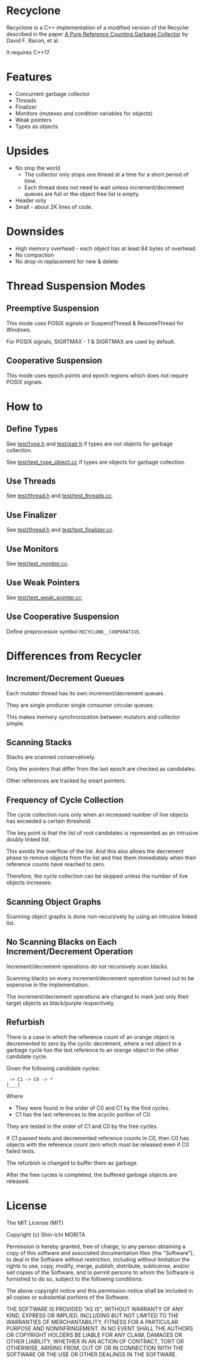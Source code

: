 # Recyclone

Recyclone is a C++ implementation of a modified version of the Recycler described in the paper [A Pure Reference Counting Garbage Collector](http://www.research.ibm.com/people/d/dfb/papers/Bacon03Pure.pdf) by David F. Bacon, et al.

It requires C++17.

# Features

* Concurrent garbage collector
* Threads
* Finalizer
* Monitors (mutexes and condition variables for objects)
* Weak pointers
* Types as objects

# Upsides

* No stop the world
  * The collector only stops one thread at a time for a short period of time.
  * Each thread does not need to wait unless increment/decrement queues are full or the object free list is empty.
* Header only
* Small - about 2K lines of code.

# Downsides

* High memory overhead - each object has at least 64 bytes of overhead.
* No compaction
* No drop-in replacement for new & delete

# Thread Suspension Modes

## Preemptive Suspension

This mode uses POSIX signals or SuspendThread & ResumeThread for Windows.

For POSIX signals, SIGRTMAX - 1 & SIGRTMAX are used by default.

## Cooperative Suspension

This mode uses epoch points and epoch regions which does not require POSIX signals.

# How to

## Define Types

See [test/type.h](test/type.h) and [test/pair.h](test/pair.h) if types are not objects for garbage collection.

See [test/test_type_object.cc](test/test_type_object.cc) if types are objects for garbage collection.

## Use Threads

See [test/thread.h](test/thread.h) and [test/test_threads.cc](test/test_threads.cc).

## Use Finalizer

See [test/thread.h](test/thread.h) and [test/test_finalizer.cc](test/test_finalizer.cc).

## Use Monitors

See [test/test_monitor.cc](test/test_monitor.cc).

## Use Weak Pointers

See [test/test_weak_pointer.cc](test/test_weak_pointer.cc).

## Use Cooperative Suspension

Define preprocessor symbol `RECYCLONE__COOPERATIVE`.

# Differences from Recycler

## Increment/Decrement Queues

Each mutator thread has its own increment/decrement queues.

They are single producer single consumer circular queues.

This makes memory synchronization between mutators and collector simple.

## Scanning Stacks

Stacks are scanned conservatively.

Only the pointers that differ from the last epoch are checked as candidates.

Other references are tracked by smart pointers.

## Frequency of Cycle Collection

The cycle collection runs only when an increased number of live objects has exceeded a certain threshold.

The key point is that the list of root candidates is represented as an intrusive doubly linked list.

This avoids the overflow of the list.
And this also allows the decrement phase to remove objects from the list and free them immediately when their reference counts have reached to zero.

Therefore, the cycle collection can be skipped unless the number of live objects increases.

## Scanning Object Graphs

Scanning object graphs is done non-recursively by using an intrusive linked list.

## No Scanning Blacks on Each Increment/Decrement Operation

Increment/decrement operations do not recursively scan blacks.

Scanning blacks on every increment/decrement operation turned out to be expensive in the implementation.

The increment/decrement operations are changed to mark just only their target objects as black/purple respectively.

## Refurbish

There is a case in which the reference count of an orange object is decremented to zero by the cyclic decrement, where a red object in a garbage cycle has the last reference to an orange object in the other candidate cycle.

Given the following candidate cycles:

     -> C1 -> C0 -> *
    |___|

Where
* They were found in the order of C0 and C1 by the find cycles.
* C1 has the last references to the acyclic portion of C0.

They are tested in the order of C1 and C0 by the free cycles.

If C1 passed tests and decremented reference counts in C0,
then C0 has objects with the reference count zero
which must be released even if C0 failed tests.

The refurbish is changed to buffer them as garbage.

After the free cycles is completed, the buffered garbage objects are released.

# License

The MIT License (MIT)

Copyright (c) Shin-ichi MORITA

Permission is hereby granted, free of charge, to any person obtaining a copy
of this software and associated documentation files (the "Software"), to deal
in the Software without restriction, including without limitation the rights
to use, copy, modify, merge, publish, distribute, sublicense, and/or sell
copies of the Software, and to permit persons to whom the Software is
furnished to do so, subject to the following conditions:

The above copyright notice and this permission notice shall be included in
all copies or substantial portions of the Software.

THE SOFTWARE IS PROVIDED "AS IS", WITHOUT WARRANTY OF ANY KIND, EXPRESS OR
IMPLIED, INCLUDING BUT NOT LIMITED TO THE WARRANTIES OF MERCHANTABILITY,
FITNESS FOR A PARTICULAR PURPOSE AND NONINFRINGEMENT.  IN NO EVENT SHALL THE
AUTHORS OR COPYRIGHT HOLDERS BE LIABLE FOR ANY CLAIM, DAMAGES OR OTHER
LIABILITY, WHETHER IN AN ACTION OF CONTRACT, TORT OR OTHERWISE, ARISING FROM,
OUT OF OR IN CONNECTION WITH THE SOFTWARE OR THE USE OR OTHER DEALINGS IN
THE SOFTWARE.
